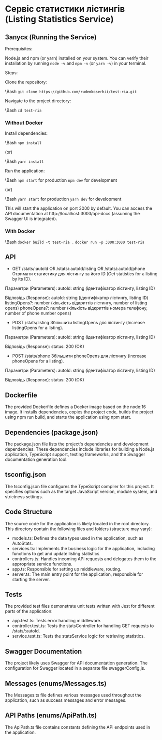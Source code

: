 # Сервіс статистики лістингів (Listing Statistics Service)

## Запуск (Running the Service)

Prerequisites:

Node.js and npm (or yarn) installed on your system. You can verify their installation by running `node -v` and `npm -v` (or `yarn -v`) in your terminal.

Steps:

Clone the repository:

\\Bash `git clone https://github.com/rudenkoserhii/test-ria.git`

Navigate to the project directory:

\\Bash `cd test-ria`

### Without Docker

Install dependencies:

\\Bash `npm install`

(or)

\\Bash `yarn install`

Run the application:

\\Bash `npm start` for production `npm dev` for development

(or)

\\Bash `yarn start` for production `yarn dev` for development

This will start the application on port 3000 by default. You can access the API documentation at http://localhost:3000/api-docs (assuming the Swagger UI is integrated).

### With Docker

\\Bash `docker build -t test-ria .` `docker run -p 3000:3000 test-ria`

## API

- GET /stats/:autoId OR /stats/:autoId/listing OR /stats/:autoId/phone Отримати статистику для лістингу за його ID (Get statistics for a listing by its ID).

Параметри (Parameters): autoId: string (ідентифікатор лістингу, listing ID)

Відповідь (Response): autoId: string (ідентифікатор лістингу, listing ID) listingOpens?: number (кількість відкриттів лістингу, number of listing opens) phoneOpens?: number (кількість відкриттів номера телефону, number of phone number opens)

- POST /stats/listing Збільшити listingOpens для лістингу (Increase listingOpens for a listing).

Параметри (Parameters): autoId: string (ідентифікатор лістингу, listing ID)

Відповідь (Response): status: 200 (OK)

- POST /stats/phone Збільшити phoneOpens для лістингу (Increase phoneOpens for a listing).

Параметри (Parameters): autoId: string (ідентифікатор лістингу, listing ID)

Відповідь (Response): status: 200 (OK)

## Dockerfile

The provided Dockerfile defines a Docker image based on the node:16 image. It installs dependencies, copies the project code, builds the project using npm run build, and starts the application using npm start.

## Dependencies (package.json)

The package.json file lists the project's dependencies and development dependencies. These dependencies include libraries for building a Node.js application, TypeScript support, testing frameworks, and the Swagger documentation generation tool.

## tsconfig.json

The tsconfig.json file configures the TypeScript compiler for this project. It specifies options such as the target JavaScript version, module system, and strictness settings.

## Code Structure

The source code for the application is likely located in the root directory. This directory contain the following files and folders (structure may vary):

- models.ts: Defines the data types used in the application, such as AutoStats.
- services.ts: Implements the business logic for the application, including functions to get and update listing statistics.
- controllers.ts: Handles incoming API requests and delegates them to the appropriate service functions.
- app.ts: Responsible for setting up middleware, routing.
- server.ts: The main entry point for the application, responsible for starting the server.

## Tests

The provided test files demonstrate unit tests written with Jest for different parts of the application:

- app.test.ts: Tests error handling middleware.
- controller.test.ts: Tests the statsController for handling GET requests to /stats/:autoId.
- service.test.ts: Tests the statsService logic for retrieving statistics.

## Swagger Documentation

The project likely uses Swagger for API documentation generation. The configuration for Swagger located in a separate file swaggerConfig.js.

## Messages (enums/Messages.ts)

The Messages.ts file defines various messages used throughout the application, such as success messages and error messages.

## API Paths (enums/ApiPath.ts)

The ApiPath.ts file contains constants defining the API endpoints used in the application.
